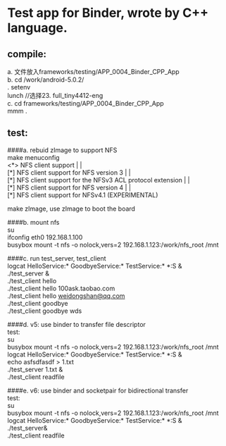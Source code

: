 

Test app for Binder, wrote by C++ language.
=====

compile:  
--
a. 文件放入frameworks/testing/APP_0004_Binder_CPP_App  
b. cd /work/android-5.0.2/  
   . setenv  
   lunch //选择23. full_tiny4412-eng  
c. cd frameworks/testing/APP_0004_Binder_CPP_App  
   mmm .   

test:  
---
####a. rebuid zImage to support NFS  
make menuconfig  
<\*>   NFS client support                                                        | |  
[\*]     NFS client support for NFS version 3                                    | |  
[\*]       NFS client support for the NFSv3 ACL protocol extension               | |  
[\*]     NFS client support for NFS version 4                                    | |  
[\*]       NFS client support for NFSv4.1 (EXPERIMENTAL)   
  
    
make zImage, use zImage to boot the board  

####b. mount nfs  
   su  
   ifconfig eth0 192.168.1.100  
   busybox mount -t nfs -o nolock,vers=2 192.168.1.123:/work/nfs_root /mnt  
     
  
####c. run test_server, test_client  
logcat HelloService:* GoodbyeService:* TestService:* *:S &  
./test_server &  
./test_client hello   
./test_client hello 100ask.taobao.com  
./test_client hello weidongshan@qq.com  
./test_client goodbye  
./test_client goodbye wds  
  
####d. v5: use binder to transfer file descriptor  
test:  
su  
busybox mount -t nfs -o nolock,vers=2 192.168.1.123:/work/nfs_root /mnt  
logcat HelloService:* GoodbyeService:* TestService:* *:S &  
echo asfsdfasdf > 1.txt  
./test_server 1.txt &  
./test_client readfile  

####e. v6: use binder and socketpair for bidirectional transfer  
test:  
su  
busybox mount -t nfs -o nolock,vers=2 192.168.1.123:/work/nfs_root /mnt  
logcat HelloService:* GoodbyeService:* TestService:* *:S &  
./test_server&  
./test_client readfile    